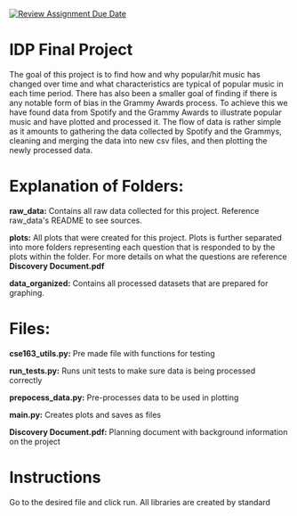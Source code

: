[![Review Assignment Due Date](https://classroom.github.com/assets/deadline-readme-button-22041afd0340ce965d47ae6ef1cefeee28c7c493a6346c4f15d667ab976d596c.svg)](https://classroom.github.com/a/teJOLcnO)


# IDP Final Project
The goal of this project is to find how and why popular/hit music has changed over time and what characteristics are typical of popular music in each time period. There has also been a smaller goal of finding if there is any notable form of bias in the Grammy Awards process. To achieve this we have found data from Spotify and the Grammy Awards to illustrate popular music and have plotted and processed it. The flow of data is rather simple as it amounts to gathering the data collected by Spotify and the Grammys, cleaning and merging the data into new csv files, and then plotting the newly processed data.

# Explanation of Folders:


**raw_data:** Contains all raw data collected for this project. Reference raw_data's README to see sources.


**plots:** All plots that were created for this project. Plots is further separated into more folders representing each question that is responded to by the plots within the folder. For more details on what the questions are reference **Discovery Document.pdf**


**data_organized:** Contains all processed datasets that are prepared for graphing.


# Files:

**cse163_utils.py:** Pre made file with functions for testing


**run_tests.py:** Runs unit tests to make sure data is being processed correctly


**prepocess_data.py:** Pre-processes data to be used in plotting


**main.py:** Creates plots and saves as files


**Discovery Document.pdf:** Planning document with background information on the project


# Instructions 
Go to the desired file and click run. All libraries are created by standard




